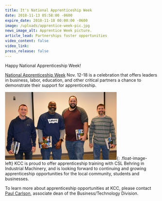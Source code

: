 ```yaml
---
title: It's National Apprenticeship Week
date: 2018-11-13 05:58:00 -0600
expire_date: 2018-11-18 00:00:00 -0600
image: /uploads/apprentice-week-pic.jpg
news_image_alt: Apprentice Week picture.
article_lead: Partnerships foster opportunities
video_content: false
video_link:
press_release: false
---
```


Happy National Apprenticeship Week!

[National Apprenticeship Week](https://www.dol.gov/apprenticeship/naw/) Nov. 12-18 is a celebration that offers leaders in business, labor, education, and other critical partners a chance to demonstrate their support for apprenticeship.

![](/uploads/apprenticeship-dsc-0112-2.jpg){: .float-image-left} KCC is proud to offer apprenticeship training with CSL Behring in Industrial Machinery, and is looking forward to continuing and growing apprenticeship opportunities for the local community, students and businesses.

To learn more about apprenticeship opportunities at KCC, please contact [Paul Carlson](mailto:pcarlson@kcc.edu?subject=Apprenticeships), associate dean of the Business/Technology Division.